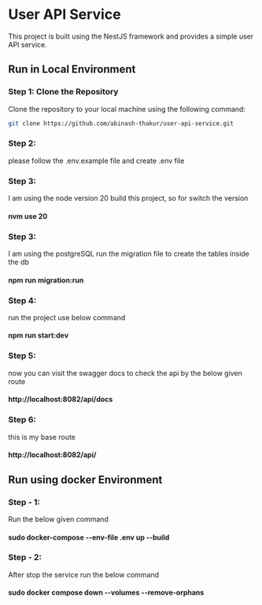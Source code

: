 # User API Service

This project is built using the NestJS framework and provides a simple user API service.

## Run in Local Environment

### Step 1: Clone the Repository
Clone the repository to your local machine using the following command:

```bash
git clone https://github.com/abinash-thakur/user-api-service.git
```

### Step 2: 
please follow the .env.example file and create .env file

### Step 3:
I am using the node version 20 build this project, so for switch the version
#### nvm use 20

### Step 3:
I am using the postgreSQL
run the migration file to create the tables inside the db
#### npm run migration:run

### Step 4:
run the project use below command
#### npm run start:dev

### Step 5:
now you can visit the swagger docs to check the api by the below given route
#### http://localhost:8082/api/docs

### Step 6:
this is my base route
#### http://localhost:8082/api/



## Run using docker Environment
### Step - 1:
Run the below given command
#### sudo docker-compose --env-file .env up --build

### Step - 2:
After stop the service run the below command
#### sudo docker compose down --volumes --remove-orphans